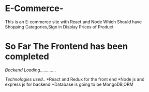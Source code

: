 # E-Commerce-
This is an E-commerce site with React and Node Which Should have Shopping Categories,Sign in Display Prices of Product
 <h1> So Far The Frontend has been completed </h1>
 <i> Backend Loading.............</i>

<em>Technologies used..</em>
*React and Redux for the front end
*Node js and express js for backend
*Database is going to be MongoDB,ORM
